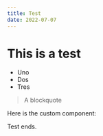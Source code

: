 ```yaml
---
title: Test
date: 2022-07-07
---
```


# This is a test

* Uno
* Dos
* Tres

> A blockquote

Here is the custom component:

<HelloWorld msg="Hello Vue 3 + Vite" />

Test ends.
